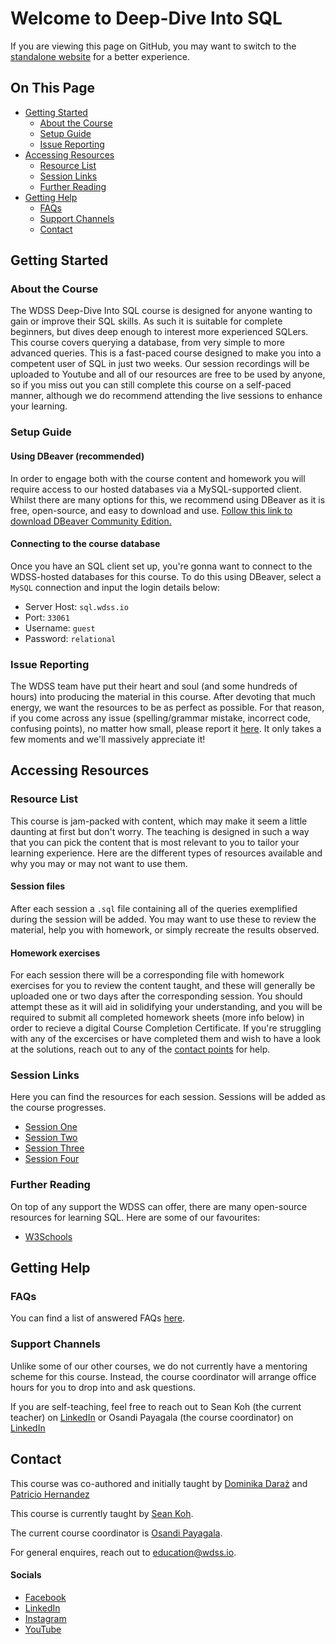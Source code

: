 # Welcome to Deep-Dive Into SQL

If you are viewing this page on GitHub, you may want to switch to the [standalone website](https://education.wdss.io) for a better experience.

## On This Page

- [Getting Started](#getting-started)
  - [About the Course](#about-the-course)
  - [Setup Guide](#setup-guide)
  - [Issue Reporting](#issue-reporting)
- [Accessing Resources](#accessing-resources)
  - [Resource List](#resource-list)
  - [Session Links](#session-links)
  - [Further Reading](#further-reading)
- [Getting Help](#getting-help)
  - [FAQs](#faqs)
  - [Support Channels](#support-channels)
  - [Contact](#contact)

## Getting Started

### About the Course
The WDSS Deep-Dive Into SQL course is designed for anyone wanting to gain or improve their SQL skills. As such it is suitable for complete beginners, but dives deep enough to interest more experienced SQLers. This course covers querying a database, from very simple to more advanced queries. This is a fast-paced course designed to make you into a competent user of SQL in just two weeks. Our session recordings will be uploaded to Youtube and all of our resources are free to be used by anyone, so if you miss out you can still complete this course on a self-paced manner, although we do recommend attending the live sessions to enhance your learning.

### Setup Guide
#### Using DBeaver (recommended)
In order to engage both with the course content and homework you will require access to our hosted databases via a MySQL-supported client. Whilst there are many options for this, we recommend using DBeaver as it is free, open-source, and easy to download and use. [Follow this link to download DBeaver Community Edition.](https://dbeaver.io/download/) 

#### Connecting to the course database
Once you have an SQL client set up, you're gonna want to connect to the WDSS-hosted databases for this course. To do this using DBeaver, select a `MySQL` connection and input the login details below:
- Server Host: `sql.wdss.io`
- Port: `33061`
- Username: `guest`
- Password: `relational`


### Issue Reporting

The WDSS team have put their heart and soul (and some hundreds of hours) into producing the material in this course. After devoting that much energy, we want the resources to be as perfect as possible. For that reason, if you come across any issue (spelling/grammar mistake, incorrect code, confusing points), no matter how small, please report it [here](https://github.com/warwickdatasciencesociety/sql-for-scientists/issues). It only takes a few moments and we'll massively appreciate it!

## Accessing Resources

### Resource List

This course is jam-packed with content, which may make it seem a little daunting at first but don't worry. The teaching is designed in such a way that you can pick the content that is most relevant to you to tailor your learning experience. Here are the different types of resources available and why you may or may not want to use them.

#### Session files
After each session a `.sql` file containing all of the queries exemplified during the session will be added. You may want to use these to review the material, help you with homework, or simply recreate the results observed.


#### Homework exercises
For each session there will be a corresponding file with homework exercises for you to review the content taught, and these will generally be uploaded one or two days after the corresponding session. You should attempt these as it will aid in solidifying your understanding, and you will be required to submit all completed homework sheets (more info below) in order to recieve a digital Course Completion Certificate. If you're struggling with any of the excercises or have completed them and wish to have a look at the solutions, reach out to any of the [contact points](#contact) for help. 

### Session Links

Here you can find the resources for each session. Sessions will be added as the course progresses.

* [Session One](session-one/) 
* [Session Two](session-two/) 
* [Session Three](session-three/)
* [Session Four](session-four/)

### Further Reading

On top of any support the WDSS can offer, there are many open-source resources for learning SQL. Here are some of our favourites:

* [W3Schools](https://www.w3schools.com/sql/default.asp)

## Getting Help

### FAQs

You can find a list of answered FAQs [here](faqs/).

### Support Channels

Unlike some of our other courses, we do not currently have a mentoring scheme for this course. Instead, the course coordinator will arrange office hours for you to drop into and ask questions.

If you are self-teaching, feel free to reach out to Sean Koh (the current teacher) on [LinkedIn](https://www.linkedin.com/in/sean-michael-koh-1aa37b204/) or Osandi Payagala (the course coordinator) on [LinkedIn](https://uk.linkedin.com/in/osandi-payagala-171310223)

## Contact

This course was co-authored and initially taught by [Dominika Daraż](https://www.linkedin.com/in/dominika-dara%C5%BC-b13335162/) and [Patricio Hernandez](https://www.linkedin.com/in/patriciohdzs/)


This course is currently taught by [Sean Koh](https://www.linkedin.com/in/sean-michael-koh-1aa37b204/).

The current course coordinator is [Osandi Payagala](https://uk.linkedin.com/in/osandi-payagala-171310223).

For general enquires, reach out to [education@wdss.io](mailto:education@wdss.io).

#### Socials

* [Facebook](https://rebrand.ly/wdss-facebook)
* [LinkedIn](https://rebrand.ly/wdss-linkedin)
* [Instagram](https://rebrand.ly/wdss-instagram)
* [YouTube](https://rebrand.ly/wdss-youtube)
